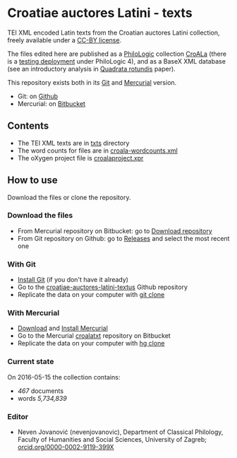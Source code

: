 # Croatiae auctores Latini - texts #

TEI XML encoded Latin texts from the Croatian auctores Latini collection, freely available under a [CC-BY license](LICENSE.md).

The files edited here are published as a [PhiloLogic](https://sites.google.com/site/philologic3/) collection [CroALa](croala.ffzg.unizg.hr) (there is a [testing deployment](http://solr.ffzg.hr/philo4/croala0/) under PhiloLogic 4), and as a BaseX XML database (see an introductory analysis in [Quadrata rotundis](http://solr.ffzg.hr/dokuwiki/doku.php/z:crotyr-quadrata) paper).

This repository exists both in its [Git](https://git-scm.com/book/en/v2) and [Mercurial](http://hgbook.red-bean.com/read/) version.

* Git: on [Github](https://github.com/nevenjovanovic/croatiae-auctores-latini-textus)
* Mercurial: on [Bitbucket](https://bitbucket.org/nevenjovanovic/croalatxt)

## Contents ##

* The TEI XML texts are in [txts](/txts) directory
* The word counts for files are in [croala-wordcounts.xml](croala-wordcounts.xml)
* The oXygen project file is [croalaproject.xpr](croalaproject.xpr)

## How to use ##

Download the files or clone the repository.

### Download the files ###

* From Mercurial repository on Bitbucket: go to [Download repository](https://bitbucket.org/nevenjovanovic/croalatxt/downloads)
* From Git repository on Github: go to [Releases](https://github.com/nevenjovanovic/croatiae-auctores-latini-textus/releases) and select the most recent one

### With Git ###

* [Install Git](https://git-scm.com/book/en/v2/Getting-Started-Installing-Git) (if you don't have it already)
* Go to the [croatiae-auctores-latini-textus](https://github.com/nevenjovanovic/croatiae-auctores-latini-textus) Github repository
* Replicate the data on your computer with [git clone](https://git-scm.com/book/en/v2/Git-Basics-Getting-a-Git-Repository)

### With Mercurial ###

* [Download](https://www.mercurial-scm.org/wiki/Download) and [Install Mercurial](http://hgbook.red-bean.com/read/a-tour-of-mercurial-the-basics.html)
* Go to the Mercurial [croalatxt](https://bitbucket.org/nevenjovanovic/croalatxt) repository on Bitbucket
* Replicate the data on your computer with [hg clone](https://bitbucket.org/nevenjovanovic/croalatxt#clone)


### Current state ###
On 2016-05-15 the collection contains:

*  *467* documents
*  words *5,734,839*

### Editor ###

* Neven Jovanović (nevenjovanovic), Department of Classical Philology, Faculty of Humanities and Social Sciences, University of Zagreb; [orcid.org/0000-0002-9119-399X](http://orcid.org/0000-0002-9119-399X)
